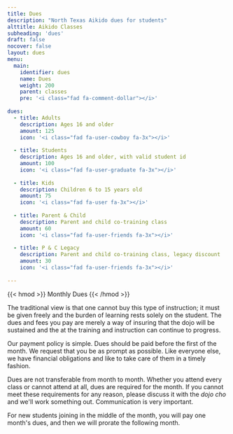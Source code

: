 ```yaml
---
title: Dues
description: "North Texas Aikido dues for students"
alttitle: Aikido Classes
subheading: 'dues'
draft: false
nocover: false
layout: dues
menu:
  main:
    identifier: dues
    name: Dues
    weight: 200
    parent: classes
    pre: '<i class="fad fa-comment-dollar"></i>'
    
dues:
  - title: Adults
    description: Ages 16 and older 
    amount: 125
    icon: '<i class="fad fa-user-cowboy fa-3x"></i>'
    
  - title: Students
    description: Ages 16 and older, with valid student id
    amount: 100
    icon: '<i class="fad fa-user-graduate fa-3x"></i>'
    
  - title: Kids
    description: Children 6 to 15 years old
    amount: 75
    icon: '<i class="fad fa-user fa-3x"></i>'
    
  - title: Parent & Child
    description: Parent and child co-training class
    amount: 60
    icon: '<i class="fad fa-user-friends fa-3x"></i>'
    
  - title: P & C Legacy
    description: Parent and child co-training class, legacy discount
    amount: 30
    icon: '<i class="fad fa-user-friends fa-3x"></i>'
  
---
```


{{< hmod >}}
Monthly Dues 
{{< /hmod >}}

The traditional view is that one cannot buy this type of instruction; it must be given freely and the burden of learning rests solely on the student. The dues and fees you pay are merely a way of insuring that the dojo will be sustained and the at the training and instruction can continue to progress.

Our payment policy is simple. Dues should be paid before the first of the month. We request that you be as prompt as possible. Like everyone else, we have financial obligations and like to take care of them in a timely fashion.

Dues are not transferable from month to month. Whether you attend every class or cannot attend at all, dues are required for the month. If you cannot meet these requirements for any reason, please discuss it with the *dojo cho* and we'll work something out. Communication is very important.

For new students joining in the middle of the month, you will pay one month's dues, and then we will prorate the following month.